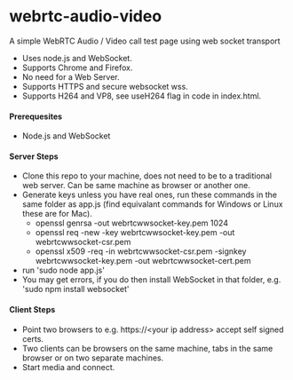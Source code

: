 webrtc-audio-video
==================                                                                                                                                                                                                                    

A simple WebRTC Audio / Video call test page using web socket transport
- Uses node.js and WebSocket.
- Supports Chrome and Firefox.
- No need for a Web Server.
- Supports HTTPS and secure websocket wss.
- Supports H264 and VP8, see useH264 flag in code in index.html.


####  Prerequesites

- Node.js and WebSocket 


####  Server Steps 

- Clone this repo to your machine, does not need to be to a traditional web server. Can be same machine as browser or another one.
- Generate keys unless you have real ones, run these commands in the same folder as app.js (find equivalant commands for Windows or Linux these are for Mac).
  -  openssl genrsa -out webrtcwwsocket-key.pem 1024
  -  openssl req -new -key webrtcwwsocket-key.pem -out webrtcwwsocket-csr.pem
  -  openssl x509 -req -in webrtcwwsocket-csr.pem -signkey webrtcwwsocket-key.pem -out webrtcwwsocket-cert.pem
- run  'sudo node app.js'
- You may get errors, if you do then install WebSocket in that folder, e.g. 'sudo npm install websocket'


####  Client Steps

- Point two browsers to  e.g. https://\<your ip address\>   accept self signed certs.
- Two clients can be browsers on the same machine, tabs in the same browser or on two separate machines.
- Start media and connect.
